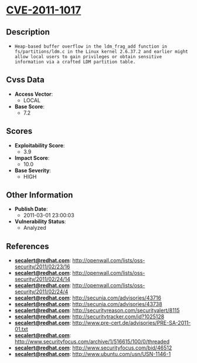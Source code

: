 
# [CVE-2011-1017](https://cve.mitre.org/cgi-bin/cvename.cgi?name=CVE-2011-1017)

## Description

- `Heap-based buffer overflow in the ldm_frag_add function in fs/partitions/ldm.c in the Linux kernel 2.6.37.2 and earlier might allow local users to gain privileges or obtain sensitive information via a crafted LDM partition table.`

## Cvss Data

- **Access Vector**:
  - LOCAL
- **Base Score**:
  - 7.2

## Scores

- **Exploitability Score**:
  - 3.9
- **Impact Score**:
  - 10.0
- **Base Severity**:
  - HIGH

## Other Information

- **Publish Date**:
  - 2011-03-01 23:00:03
- **Vulnerability Status**:
  - Analyzed

## References

- **secalert@redhat.com**: http://openwall.com/lists/oss-security/2011/02/23/16
- **secalert@redhat.com**: http://openwall.com/lists/oss-security/2011/02/24/14
- **secalert@redhat.com**: http://openwall.com/lists/oss-security/2011/02/24/4
- **secalert@redhat.com**: http://secunia.com/advisories/43716
- **secalert@redhat.com**: http://secunia.com/advisories/43738
- **secalert@redhat.com**: http://securityreason.com/securityalert/8115
- **secalert@redhat.com**: http://securitytracker.com/id?1025128
- **secalert@redhat.com**: http://www.pre-cert.de/advisories/PRE-SA-2011-01.txt
- **secalert@redhat.com**: http://www.securityfocus.com/archive/1/516615/100/0/threaded
- **secalert@redhat.com**: http://www.securityfocus.com/bid/46512
- **secalert@redhat.com**: http://www.ubuntu.com/usn/USN-1146-1
